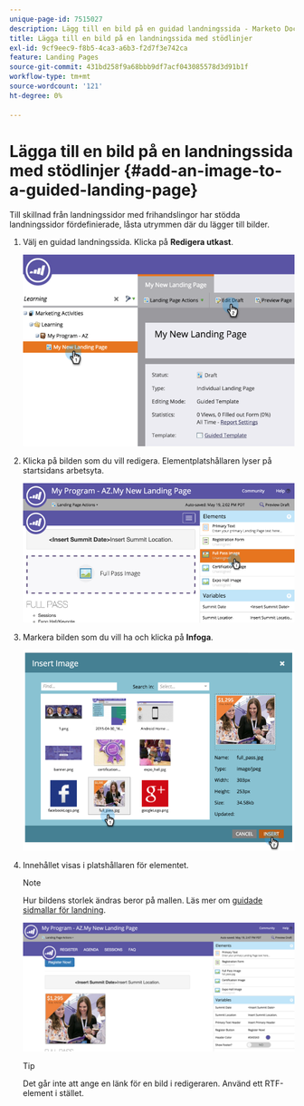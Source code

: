 ```yaml
---
unique-page-id: 7515027
description: Lägg till en bild på en guidad landningssida - Marketo Docs - produktdokumentation
title: Lägga till en bild på en landningssida med stödlinjer
exl-id: 9cf9eec9-f8b5-4ca3-a6b3-f2d7f3e742ca
feature: Landing Pages
source-git-commit: 431bd258f9a68bbb9df7acf043085578d3d91b1f
workflow-type: tm+mt
source-wordcount: '121'
ht-degree: 0%

---
```


# Lägga till en bild på en landningssida med stödlinjer {#add-an-image-to-a-guided-landing-page}

Till skillnad från landningssidor med frihandslingor har stödda landningssidor fördefinierade, låsta utrymmen där du lägger till bilder.

1. Välj en guidad landningssida. Klicka på **Redigera utkast**.

   ![](assets/image2015-5-19-14-3a1-3a26.png)

1. Klicka på bilden som du vill redigera. Elementplatshållaren lyser på startsidans arbetsyta.

   ![](assets/image2015-5-19-14-3a4-3a29.png)

1. Markera bilden som du vill ha och klicka på **Infoga**.

   ![](assets/image2015-5-20-10-3a37-3a33.png)

1. Innehållet visas i platshållaren för elementet.

   >[!NOTE]
   >
   >Hur bildens storlek ändras beror på mallen. Läs mer om [guidade sidmallar för landning](/help/marketo/product-docs/demand-generation/landing-pages/landing-page-templates/create-a-guided-landing-page-template.md).

   ![](assets/image2015-5-20-10-3a39-3a34.png)

   >[!TIP]
   >
   >Det går inte att ange en länk för en bild i redigeraren. Använd ett RTF-element i stället.
